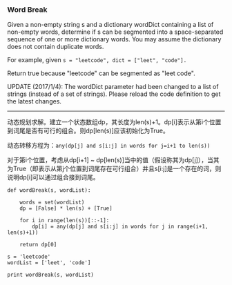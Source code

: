 ### Word Break

Given a non-empty string s and a dictionary wordDict containing a list of non-empty words, determine if s can be segmented into a space-separated sequence of one or more dictionary words. You may assume the dictionary does not contain duplicate words.

For example, given
`s = "leetcode",
dict = ["leet", "code"].
`

Return true because "leetcode" can be segmented as "leet code".

UPDATE (2017/1/4):
The wordDict parameter had been changed to a list of strings (instead of a set of strings). Please reload the code definition to get the latest changes.

----------
动态规划求解。建立一个状态数组dp，其长度为len(s)+1。dp[i]表示从第i个位置到词尾是否有可行的组合。则dp[len(s)]应该初始化为True。

动态转移方程为：`any(dp[j] and s[i:j] in words for j=i+1 to len(s))`


对于第i个位置，考虑从dp[i+1] ~ dp[len(s)]当中的值（假设称其为dp[j]），当其为True（即表示从第j个位置到词尾存在可行组合）并且s[i:j]是一个存在的词，则说明dp[i]可以通过组合接到词尾。


```
def wordBreak(s, wordList):

	words = set(wordList)
	dp = [False] * len(s) + [True]

	for i in range(len(s))[::-1]:
		dp[i] = any(dp[j] and s[i:j] in words for j in range(i+1, len(s)+1))

	return dp[0]

s = 'leetcode'
wordList = ['leet', 'code']

print wordBreak(s, wordList)
```
